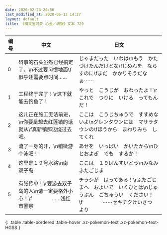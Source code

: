 ```yaml
---
date: 2020-02-23 20:56
last_modified_at: 2020-05-13 14:27
layout: default
title: 《精灵宝可梦 心金／魂银》文本 729
---
```

| 编号 | 中文 | 日文 |
| ---- | ---- | ---- |
| 0 | 碍事的石头虽然已经搞定了，\n不过要习惯地面\f似乎还需要点时间…… | じゃまだった　いわは\nもう　かたづけたんだけどな\fじめんを　ならすのに\fまだ　かかりそうだなぁ⋯⋯ |
| 1 | 工程终于完了！\r这下就能去钓鱼了！ | やっと　こうじが　おわったよ！\rこれで　つりに　いける　ってもんだ！ |
| 2 | 这儿正在施工无法前进，\n你要是想去红莲镇的话就从\f真新镇那边绕过去吧。 | ここは　こうじちゅうで　すすめないよ\nグレンタウンには　マサラタウンの\fほうから　まわりみち　してくれ |
| 3 | 流了一身的汗，\n稍微游个泳吧！ | あせを　いっぱい　かいたから\nひとおよぎ　でも　するか！ |
| 4 | 这里是１９号水路\n南　双子岛 | ここは　１９ばんすいどう\nみなみ　ふたごじま |
| 5 | 有张传单！\r要游去双子岛的人\n请一定要格外小心！\f　　　　……浅红市警察 | チラシが　はってある！\rふたごじまへ　およいで　いくひとは\nじゅうぶん　ごちゅうい　ください！\f　　　　⋯⋯セキチクけいさつ　より |
{: .table .table-bordered .table-hover .xz-pokemon-text .xz-pokemon-text-HGSS }
